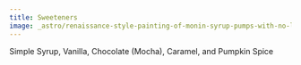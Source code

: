 ```yaml
---
title: Sweeteners
image: _astro/renaissance-style-painting-of-monin-syrup-pumps-with-no-label-close-up-in-the-back-of-the-coffee-s-825306379.png
---
```

Simple Syrup, Vanilla, Chocolate (Mocha), Caramel, and Pumpkin Spice

